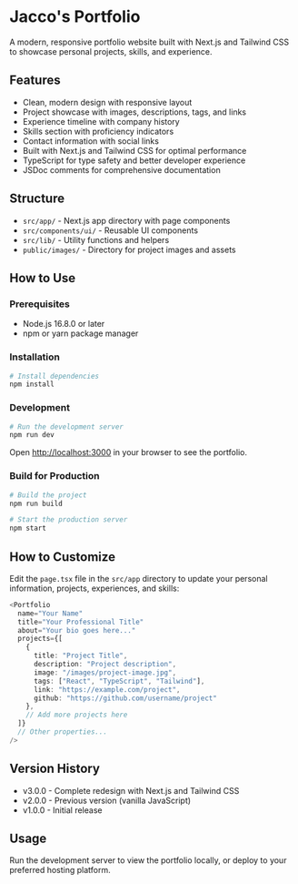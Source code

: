 # Jacco's Portfolio

A modern, responsive portfolio website built with Next.js and Tailwind CSS to showcase personal projects, skills, and experience.

## Features

- Clean, modern design with responsive layout
- Project showcase with images, descriptions, tags, and links
- Experience timeline with company history
- Skills section with proficiency indicators
- Contact information with social links
- Built with Next.js and Tailwind CSS for optimal performance
- TypeScript for type safety and better developer experience
- JSDoc comments for comprehensive documentation

## Structure

- `src/app/` - Next.js app directory with page components
- `src/components/ui/` - Reusable UI components
- `src/lib/` - Utility functions and helpers
- `public/images/` - Directory for project images and assets

## How to Use

### Prerequisites

- Node.js 16.8.0 or later
- npm or yarn package manager

### Installation

```bash
# Install dependencies
npm install
```

### Development

```bash
# Run the development server
npm run dev
```

Open [http://localhost:3000](http://localhost:3000) in your browser to see the portfolio.

### Build for Production

```bash
# Build the project
npm run build

# Start the production server
npm start
```

## How to Customize

Edit the `page.tsx` file in the `src/app` directory to update your personal information, projects, experiences, and skills:

```typescript
<Portfolio
  name="Your Name"
  title="Your Professional Title"
  about="Your bio goes here..."
  projects={[
    {
      title: "Project Title",
      description: "Project description",
      image: "/images/project-image.jpg",
      tags: ["React", "TypeScript", "Tailwind"],
      link: "https://example.com/project",
      github: "https://github.com/username/project"
    },
    // Add more projects here
  ]}
  // Other properties...
/>
```

## Version History

- v3.0.0 - Complete redesign with Next.js and Tailwind CSS
- v2.0.0 - Previous version (vanilla JavaScript)
- v1.0.0 - Initial release

## Usage

Run the development server to view the portfolio locally, or deploy to your preferred hosting platform.
